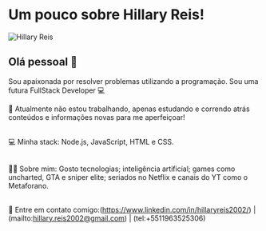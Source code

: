 # Um pouco sobre Hillary Reis!

<img width="auto" src="https://avatars1.githubusercontent.com/u/63612630?s=460&u=63c0a59cefd497e6555bc512edea017e417a0c71&v=4" alt="Hillary Reis">

## Olá pessoal 🤗
Sou apaixonada por resolver problemas utilizando a programação.
Sou uma futura FullStack Developer :computer:

 🥰 Atualmente não estou trabalhando, apenas estudando e correndo atrás conteúdos e informações novas para me aperfeiçoar!
 
 <br/> 💻 Minha stack: Node.js, JavaScript, HTML e CSS.
 
 <br/> 👩‍💻 Sobre mim: Gosto tecnologias; inteligência artificial; games como uncharted, GTA e sniper elite; seriados no Netflix e canais do YT como o Metaforano.
 
 <br/> 💌 Entre em contato comigo:(https://www.linkedin.com/in/hillaryreis2002/) | (mailto:hillary.reis2002@gmail.com) | (tel:+5511963525306)
